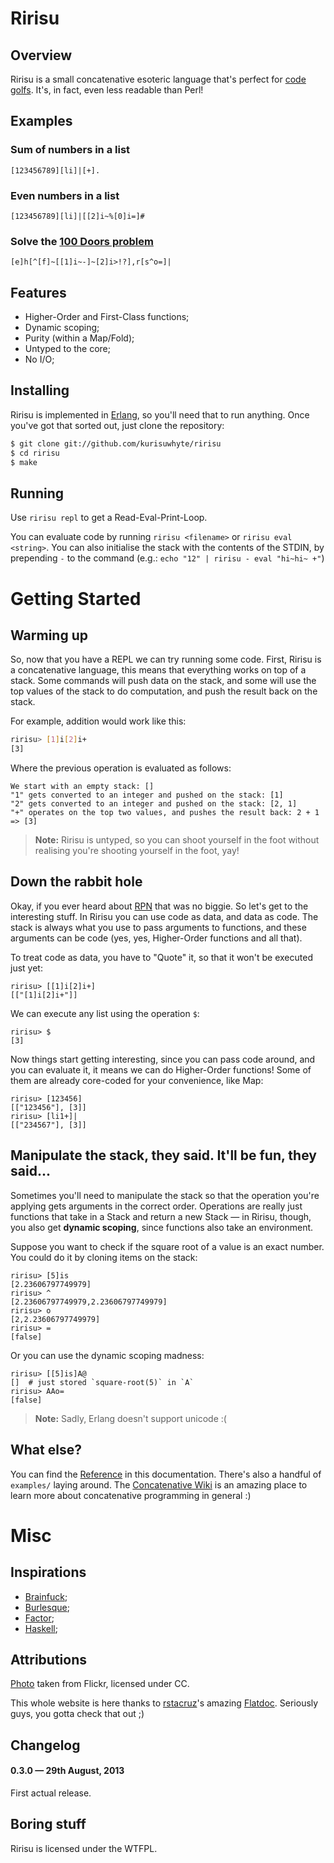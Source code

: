
# Ririsu

## Overview

Ririsu is a small concatenative esoteric language that's perfect for
[code golfs][]. It's, in fact, even less readable than Perl!

[code golfs]: http://en.wikipedia.org/wiki/Code_golf


## Examples

### Sum of numbers in a list

```text
[123456789][li]|[+].
```

### Even numbers in a list

```text
[123456789][li]|[[2]i~%[0]i=]#
```

### Solve the [100 Doors problem][]

```text
[e]h[^[f]~[[1]i~-]~[2]i>!?],r[s^o=]|
```

[100 Doors problem]: http://rosettacode.org/wiki/100_doors


## Features

  - Higher-Order and First-Class functions;
  - Dynamic scoping;
  - Purity (within a Map/Fold);
  - Untyped to the core;
  - No I/O;


## Installing

Ririsu is implemented in [Erlang](http://www.erlang.org/), so you'll need that
to run anything. Once you've got that sorted out, just clone the repository:

```bash
$ git clone git://github.com/kurisuwhyte/ririsu
$ cd ririsu
$ make
```

## Running

Use `ririsu repl` to get a Read-Eval-Print-Loop.

You can evaluate code by running `ririsu <filename>` or 
`ririsu eval <string>`. You can also initialise the stack with the contents of
the STDIN, by prepending `-` to the command 
(e.g.: `echo "12" | ririsu - eval "hi~hi~ +"`) 


# Getting Started

## Warming up

So, now that you have a REPL we can try running some code. First, Ririsu is a
concatenative language, this means that everything works on top of a
stack. Some commands will push data on the stack, and some will use the top
values of the stack to do computation, and push the result back on the stack.

For example, addition would work like this:

```bash
ririsu> [1]i[2]i+
[3]
```

Where the previous operation is evaluated as follows:

```text
We start with an empty stack: []
"1" gets converted to an integer and pushed on the stack: [1]
"2" gets converted to an integer and pushed on the stack: [2, 1]
"+" operates on the top two values, and pushes the result back: 2 + 1 => [3]
```

> **Note:** Ririsu is untyped, so you can shoot yourself in the foot without realising you're shooting yourself in the foot, yay!


## Down the rabbit hole

Okay, if you ever heard about
[RPN](http://en.wikipedia.org/wiki/Reverse_Polish_notation) that was no
biggie. So let's get to the interesting stuff. In Ririsu you can use code as
data, and data as code. The stack is always what you use to pass arguments to
functions, and these arguments can be code (yes, yes, Higher-Order functions
and all that).

To treat code as data, you have to "Quote" it, so that it won't be executed
just yet:

```text
ririsu> [[1]i[2]i+]
[["[1]i[2]i+"]]
```

We can execute any list using the operation `$`:

```text
ririsu> $
[3]
```

Now things start getting interesting, since you can pass code around, and you
can evaluate it, it means we can do Higher-Order functions! Some of them are
already core-coded for your convenience, like Map:

```text
ririsu> [123456]
[["123456"], [3]]
ririsu> [li1+]|
[["234567"], [3]]
```

## Manipulate the stack, they said. It'll be fun, they said...

Sometimes you'll need to manipulate the stack so that the operation you're
applying gets arguments in the correct order. Operations are really just
functions that take in a Stack and return a new Stack — in Ririsu, though, you
also get **dynamic scoping**, since functions also take an environment.

Suppose you want to check if the square root of a value is an exact number. You
could do it by cloning items on the stack:

```text
ririsu> [5]is
[2.23606797749979]
ririsu> ^
[2.23606797749979,2.23606797749979]
ririsu> o
[2,2.23606797749979]
ririsu> =
[false]
```

Or you can use the dynamic scoping madness:

```text
ririsu> [[5]is]A@
[]  # just stored `square-root(5)` in `A`
ririsu> AAo=
[false]
```

> **Note:** Sadly, Erlang doesn't support unicode :(


## What else?

You can find the [Reference](reference.html) in this documentation. There's
also a handful of `examples/` laying around. The
[Concatenative Wiki](http://concatenative.org/wiki/view/Front%20Page) is an
amazing place to learn more about concatenative programming in general :)


# Misc

## Inspirations

  - [Brainfuck](http://esolangs.org/wiki/Brainfuck);
  - [Burlesque](http://mroman.ch/burlesque/);
  - [Factor](http://factorcode.org/);
  - [Haskell](http://www.haskell.org/haskellwiki/Haskell);


## Attributions

[Photo](http://www.flickr.com/photos/leradiateur/6093706876/) taken from
Flickr, licensed under CC.

This whole website is here thanks to [rstacruz](https://github.com/rstacruz/)'s
amazing [Flatdoc](https://github.com/rstacruz/flatdoc). Seriously guys, you
gotta check that out ;)


## Changelog

#### 0.3.0 — 29th August, 2013

First actual release.


## Boring stuff

Ririsu is licensed under the WTFPL.
